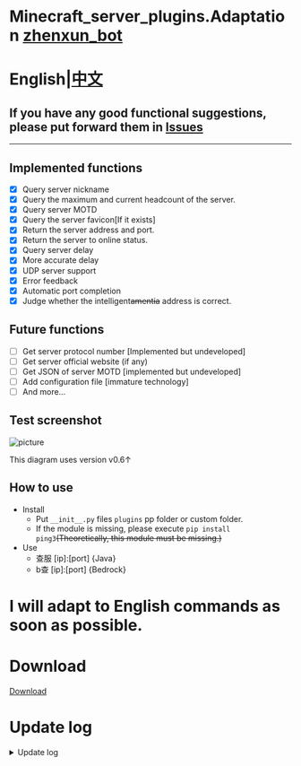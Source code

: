 # Minecraft_server_plugins.Adaptation [zhenxun_bot](https://github.com/hibikier/zhenxun_bot)
# English|[中文](https://github.com/molanp/zhenxun_chafu_Minecraft/blob/master/README.md)
## If you have any good functional suggestions, please put forward them in [Issues](https://github.com/molanp/zhenxun_chafu_Minecraft/issues)
***
## Implemented functions

- [x] Query server nickname
- [x] Query the maximum and current headcount of the server.
- [x] Query server MOTD
- [x] Query the server favicon[If it exists]
- [x] Return the server address and port.
- [x] Return the server to online status.
- [x] Query server delay
- [x] More accurate delay
- [x] UDP server support
- [x] Error feedback
- [x] Automatic port completion
- [x] Judge whether the intelligent~~amentia~~ address is correct.

## Future functions

- [ ] Get server protocol number [Implemented but undeveloped]
- [ ] Get server official website (if any)
- [ ] Get JSON of server MOTD [implemented but undeveloped]
- [ ] Add configuration file [immature technology]
- [ ] And more...

## Test screenshot

![picture](https://user-images.githubusercontent.com/104612722/201504468-d9b96fdf-fca2-4200-b740-51acfc6dff4c.jpg)

This diagram uses version v0.6↑
<!--address：https://user-images.githubusercontent.com/104612722/201504468-d9b96fdf-fca2-4200-b740-51acfc6dff4c.jpg-->

## How to use
- Install
  - Put `__init__.py` files `plugins` pp folder or custom folder.
  - If the module is missing, please execute `pip install ping3`~~(Theoretically, this module must be missing.)~~
- Use
  - 查服 [ip]:[port]  {Java}
  - b查 [ip]:[port]    {Bedrock}

# I will adapt to English commands as soon as possible.

# Download

[Download](https://github.com/molanp/zhenxun_chafu_Minecraft/releases)

# Update log
<details>
<summary>Update log</summary>

## 2022/11/14
### v0.7
Unified input format.

Optimize code logic.

Specification variable name.

The api call is restricted.

The timeout judgment is cancelled, but the response time may become longer.

If you frequently report errors, you may encounter network fluctuations (the bedrock version of the api site is unstable).Please try restarting the bot.

If there is no port (and no `:`) after `IP` is entered, the default port [25565/19132] will be used automatically.
## 2022/11/13
### v0.6-plus
README file rewriting.

Sending error messages is supported.

Support query UDP protocol server.
### v0.6[beta]
Query UDP protocol server is supported, but the command conflicts.[Repaired]
## 2022/11/12
### v0.5
README file rewriting.

Sort out the code.

More accurate server latency.
## 2022/11/09
### v0.4-fix[The first version in releases]
Rename file
### v0.4
Fix the error caused when favicon does not exist.
### v0.3
Sending favicon is supported.

More sensitive trigger mode.
## 2022/10/31
### vfix-0.2
Update usage.
## 2022/10/25
### v0.1[tag new,first version]
Support JAVA server query.

Support query server delay.
</details>
